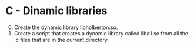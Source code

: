 # C - Dinamic libraries
0. Create the dynamic library libholberton.so.
1. Create a script that creates a dynamic library called liball.so from all the .c files that are in the current directory.

